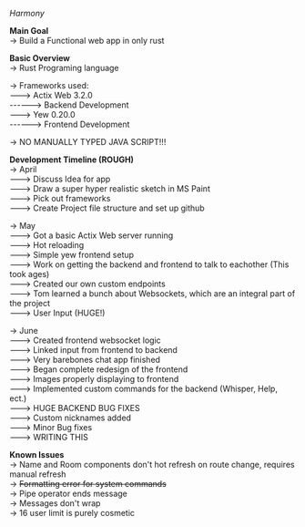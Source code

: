 *Harmony*  

**Main Goal**  
-> Build a Functional web app in only rust  

**Basic Overview**  
-> Rust Programing language  

-> Frameworks used:  
---> Actix Web 3.2.0  
------> Backend Development  
---> Yew 0.20.0  
------> Frontend Development  

-> NO MANUALLY TYPED JAVA SCRIPT!!!  

**Development Timeline (ROUGH)** \
-> April \
---> Discuss Idea for app \
---> Draw a super hyper realistic sketch in MS Paint \
---> Pick out frameworks \
---> Create Project file structure and set up github  

-> May \
---> Got a basic Actix Web server running \
---> Hot reloading \
---> Simple yew frontend setup \
---> Work on getting the backend and frontend to talk to eachother (This took ages) \
---> Created our own custom endpoints \
---> Tom learned a bunch about Websockets, which are an integral part of the project \
---> User Input (HUGE!)  

-> June\
---> Created frontend websocket logic \
---> Linked input from frontend to backend \
---> Very barebones chat app finished \
---> Began complete redesign of the frontend \
---> Images properly displaying to frontend \
---> Implemented custom commands for the backend (Whisper, Help, ect.) \
---> HUGE BACKEND BUG FIXES \
---> Custom nicknames added \
---> Minor Bug fixes \
---> WRITING THIS  

**Known Issues** \
-> Name and Room components don't hot refresh on route change, requires manual refresh \
-> ~~Formatting error for system commands~~ \
-> Pipe operator ends message \
-> Messages don't wrap \
-> 16 user limit is purely cosmetic  
